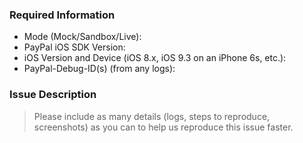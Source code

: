### Required Information

- Mode (Mock/Sandbox/Live):
- PayPal iOS SDK Version:
- iOS Version and Device (iOS 8.x, iOS 9.3 on an iPhone 6s, etc.):
- PayPal-Debug-ID(s) (from any logs):

### Issue Description
> Please include as many details (logs, steps to reproduce, screenshots) as you can to help us reproduce this issue faster.
